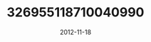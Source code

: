 ---
title: "326955118710040990"
cover: "2012-11-18 10.48.29 326955118710040990_46248401"
photo: "2012-11-18 10.48.29 326955118710040990_46248401"
date: "2012-11-18"
type: "photo"
---